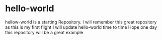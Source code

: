 # hello-world
hellow-world is a starting Repository. I will remember this great repository as this is my first flight
I will update hello-world time to time
Hope one day this repository will be a great example
